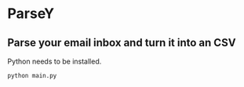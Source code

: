 # ParseY

## Parse your email inbox and turn it into an CSV

Python needs to be installed.

```
python main.py
```
